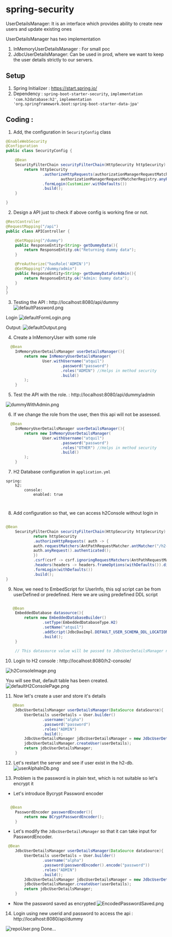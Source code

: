 # spring-security

UserDetailsManager: It is an interface which provides ability to create new users and update existing ones

UserDetailsManager has two implementation
1. InMemoryUserDetailsManager : For small poc
2. JdbcUserDetailsManager: Can be used in prod, where we want to keep the user details strictly to our servers. 


## Setup 
1. Spring Initializer : https://start.spring.io/
2. Dependency : `spring-boot-starter-security`, `implementation 'com.h2database:h2'`, `implementation 'org.springframework.boot:spring-boot-starter-data-jpa'`

## Coding : 

1. Add, the configuration in `SecurityConfig` class

```java
@EnableWebSecurity
@Configuration
public class SecurityConfig {

    @Bean
    SecurityFilterChain securityFilterChain(HttpSecurity httpSecurity) throws Exception {
        return httpSecurity
                .authorizeHttpRequests(authorizationManagerRequestMatcherRegistry ->
                        authorizationManagerRequestMatcherRegistry.anyRequest().authenticated())
                .formLogin(Customizer.withDefaults())
                .build();
    }

}
```

2. Design a API just to check if above config is working fine or not. 

```java
@RestController
@RequestMapping("/api")
public class APIController {

    @GetMapping("/dummy")
    public ResponseEntity<String> getDummyData(){
        return ResponseEntity.ok("Returning dummy data");
    }

    @PreAuthorize("hasRole('ADMIN')")
    @GetMapping("/dummy/admin")
    public ResponseEntity<String> getDummyDataForAdmin(){
        return ResponseEntity.ok("Admin: Dummy data");
    }
}
}

```

3. Testing the API : http://localhost:8080/api/dummy
![defaultPassword.png](src%2Fmain%2Fresources%2Fimages%2FdefaultPassword.png)

Login 
![defaultFormLogin.png](src%2Fmain%2Fresources%2Fimages%2FdefaultFormLogin.png)

Output: 
![defaultOutput.png](src%2Fmain%2Fresources%2Fimages%2FdefaultOutput.png)

4. Create a InMemoryUser with some role
```java
  @Bean
    InMemoryUserDetailsManager userDetailsManager(){
        return new InMemoryUserDetailsManager(
                User.withUsername("atquil")
                        .password("password")
                        .roles("ADMIN") //Helps in method security
                        .build()
        );
    }
```

5. Test the API with the role. : http://localhost:8080/api/dummy/admin

![dummyWithAdmin.png](src%2Fmain%2Fresources%2Fimages%2FdummyWithAdmin.png)

6. If we change the role from the user, then this api will not be assessed. 
```java
  @Bean
    InMemoryUserDetailsManager userDetailsManager(){
        return new InMemoryUserDetailsManager(
                User.withUsername("atquil")
                        .password("password")
                        .roles("OTHER") //Helps in method security
                        .build()
        );
    }
```

7. H2 Database configuration in `application.yml`

```properties
spring:
    h2:
        console:
            enabled: true



```

8. Add configuration so that, we can access h2Console without login in 

```java

@Bean
    SecurityFilterChain securityFilterChain(HttpSecurity httpSecurity) throws Exception {
            return httpSecurity
            .authorizeHttpRequests( auth -> {
            auth.requestMatchers(AntPathRequestMatcher.antMatcher("/h2-console/**")).permitAll();
            auth.anyRequest().authenticated();
            })
            .csrf(csrf -> csrf.ignoringRequestMatchers(AntPathRequestMatcher.antMatcher("/h2-console/**")))
            .headers(headers -> headers.frameOptions(withDefaults()).disable())
            .formLogin(withDefaults())
            .build();
}
```

9. Now, we need to EmbedScript for UserInfo, this sql script can be from userDefined or predefined. Here we are using predefined DDL script

```java

   @Bean
    EmbeddedDatabase datasource(){
        return new EmbeddedDatabaseBuilder()
                .setType(EmbeddedDatabaseType.H2)
                .setName("atquil")
                .addScript(JdbcDaoImpl.DEFAULT_USER_SCHEMA_DDL_LOCATION) //Present default script to create user Roles
                .build();
    }
    
    // This datasource value will be passed to JdbcUserDetailsManager now. 
```

10. Login to H2 console : http://localhost:8080/h2-console/

![h2ConsoleImage.png](src%2Fmain%2Fresources%2Fimages%2Fh2ConsoleImage.png)

You will see that, default table has been created. 
![defaultH2ConsolePage.png](src%2Fmain%2Fresources%2Fimages%2FdefaultH2ConsolePage.png)

11. Now let's create a user and store it's details

```java
   @Bean
    JdbcUserDetailsManager userDetailsManager(DataSource dataSource){
        UserDetails userDetails = User.builder()
                .username("alpha")
                .password("password")
                .roles("ADMIN")
                .build();
        JdbcUserDetailsManager jdbcUserDetailsManager = new JdbcUserDetailsManager(dataSource);
        jdbcUserDetailsManager.createUser(userDetails);
        return jdbcUserDetailsManager;
    }
```

12. Let's restart the server and see if user exist in the h2-db. 
![userAlphaInDb.png](src%2Fmain%2Fresources%2Fimages%2FuserAlphaInDb.png)

13. Problem is the password is in plain text, which is not suitable so let's encrypt it 

- Let's introduce Bycrypt Password encoder 

```java

  @Bean
    PasswordEncoder passwordEncoder(){
        return new BCryptPasswordEncoder();
    }
```

- Let's modify the `JdbcUserDetailsManager` so that it can take input for PasswordEncoder. 

```java
 @Bean
    JdbcUserDetailsManager userDetailsManager(DataSource dataSource){
        UserDetails userDetails = User.builder()
                .username("alpha")
                .password(passwordEncoder().encode("password"))
                .roles("ADMIN")
                .build();
        JdbcUserDetailsManager jdbcUserDetailsManager = new JdbcUserDetailsManager(dataSource);
        jdbcUserDetailsManager.createUser(userDetails);
        return jdbcUserDetailsManager;
    }

```

- Now the password saved as encrypted
![EncodedPasswordSaved.png](src%2Fmain%2Fresources%2Fimages%2FEncodedPasswordSaved.png)

14. Login using new userid and password to access the api : http://localhost:8080/api/dummy

![repoUser.png](src%2Fmain%2Fresources%2Fimages%2FrepoUser.png)
Done... 
